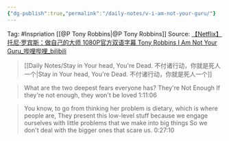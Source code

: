 ```yaml
---
{"dg-publish":true,"permalink":"/daily-notes/v-i-am-not-your-guru/"}
---
```



Tag: #Inspriation [[@P Tony Robbins\|@P Tony Robbins]]
Source: [【Netflix】托尼·罗宾斯：做自己的大师 1080P官方双语字幕 Tony Robbins I Am Not Your Guru_哔哩哔哩_bilibili](https://www.bilibili.com/video/BV1da4y1p7c9/)

> [[Daily Notes/Stay in Your head, You're Dead. 不付诸行动，你就是死人一个\|Stay in Your head, You're Dead. 不付诸行动，你就是死人一个]] 

> What are the two deepest fears everyone has?
> They're Not Enough
> If they're not enough, they won't be loved
> 1:11:06

> You know, to go from thinking her problem is dietary,
> which is where people are,
> They present this low-level stuff because we engage ourselves with little problems that we make into big things
> So we don't deal with the bigger ones that scare us.
> 0:27:10
